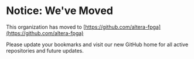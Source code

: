 # Notice: We've Moved

This organization has moved to [https://github.com/altera-fpga](https://github.com/altera-fpga)  

Please update your bookmarks and visit our new GitHub home for all active repositories and future updates.
